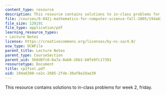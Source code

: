 ```yaml
---
content_type: resource
description: This resource contains solutions to in-class problems for week 2, friday.
file: /courses/6-042j-mathematics-for-computer-science-fall-2005/194a6380ce2c26852fde38af8e2daa39_cp2fsol.pdf
file_size: 128191
file_type: application/pdf
learning_resource_types:
- Lecture Notes
license: https://creativecommons.org/licenses/by-nc-sa/4.0/
ocw_type: OCWFile
parent_title: Lecture Notes
parent_type: CourseSection
parent_uid: 560d0fc0-0a7a-0ab0-26b1-b8fe9fc17391
resourcetype: Document
title: cp2fsol.pdf
uid: 194a6380-ce2c-2685-2fde-38af8e2daa39
---
```

This resource contains solutions to in-class problems for week 2, friday.